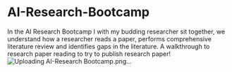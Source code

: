 # AI-Research-Bootcamp
In the AI Research Bootcamp I with my budding researcher sit together, we understand how a researcher reads a paper, performs comprehensive literature review and identifies gaps in the literature.  A walkthrough to research paper reading to try to publish research paper!
![Uploading AI-Research Bootcamp.png…]()
